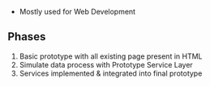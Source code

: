- Mostly used for Web Development
## Phases
1. Basic prototype with all existing page present in HTML
2. Simulate data process with Prototype Service Layer
3. Services implemented & integrated into final prototype